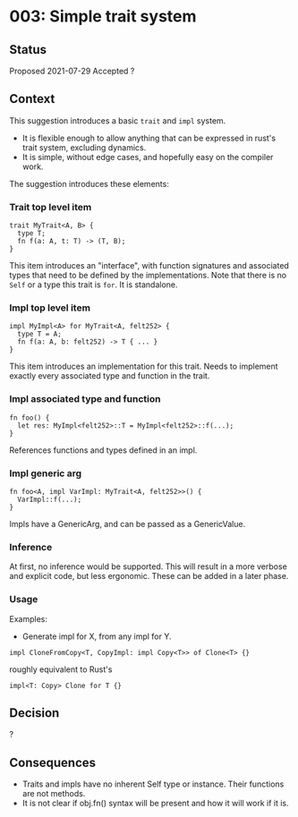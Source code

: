 # 003: Simple trait system

## Status

Proposed 2021-07-29
Accepted ?

## Context
This suggestion introduces a basic `trait` and `impl` system.
* It is flexible enough to allow anything that can be expressed in rust's trait system, excluding
  dynamics.
* It is simple, without edge cases, and hopefully easy on the compiler work.

The suggestion introduces these elements:
### Trait top level item
```
trait MyTrait<A, B> {
  type T;
  fn f(a: A, t: T) -> (T, B);
}
```
This item introduces an "interface", with function signatures and associated types that need to be
defined by the implementations.
Note that there is no `Self` or a type this trait is `for`. It is standalone.

### Impl top level item
```
impl MyImpl<A> for MyTrait<A, felt252> {
  type T = A;
  fn f(a: A, b: felt252) -> T { ... }
}
```
This item introduces an implementation for this trait.
Needs to implement exactly every associated type and function in the trait.

### Impl associated type and function
```
fn foo() {
  let res: MyImpl<felt252>::T = MyImpl<felt252>::f(...);
}
```
References functions and types defined in an impl.

### Impl generic arg
```
fn foo<A, impl VarImpl: MyTrait<A, felt252>>() {
  VarImpl::f(...);
}
```
Impls have a GenericArg, and can be passed as a GenericValue.

### Inference
At first, no inference would be supported. This will result in a more verbose and explicit code, but
less ergonomic. These can be added in a later phase.

### Usage
Examples:
* Generate impl for X, from any impl for Y.
```
impl CloneFromCopy<T, CopyImpl: impl Copy<T>> of Clone<T> {}
```
roughly equivalent to Rust's
```
impl<T: Copy> Clone for T {}
```

## Decision
?

## Consequences
- Traits and impls have no inherent Self type or instance. Their functions are not methods.
- It is not clear if obj.fn() syntax will be present and how it will work if it is.
